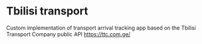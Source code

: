 # Tbilisi transport

Custom implementation of transport arrival tracking app based on the Tbilisi Transport Company public API
https://ttc.com.ge/
